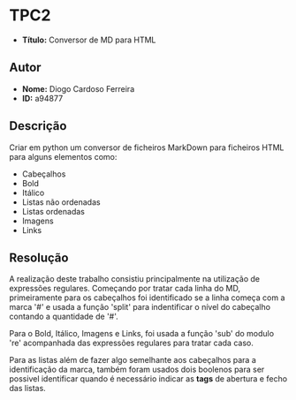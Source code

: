 # TPC2
- **Título:** Conversor de MD para HTML

## Autor
- **Nome:** Diogo Cardoso Ferreira
- **ID:** a94877

## Descrição
Criar em python um conversor de ficheiros MarkDown para ficheiros HTML para alguns elementos como:
 - Cabeçalhos
 - Bold
 - Itálico
 - Listas não ordenadas
 - Listas ordenadas
 - Imagens
 - Links

## Resolução
A realização deste trabalho consistiu principalmente na utilização de expressões regulares.
Começando por tratar cada linha do MD, primeiramente para os cabeçalhos foi identificado se a linha
começa com a marca '#' e usada a função 'split' para indentificar o nível do cabeçalho contando a quantidade de '#'.

Para o Bold, Itálico, Imagens e Links, foi usada a função 'sub' do modulo 're' acompanhada
das expressões regulares para tratar cada caso.

Para as listas além de fazer algo semelhante aos cabeçalhos para a identificação da marca, também
foram usados dois boolenos para ser possivel identificar quando é necessário indicar as **tags**
de abertura e fecho das listas.
